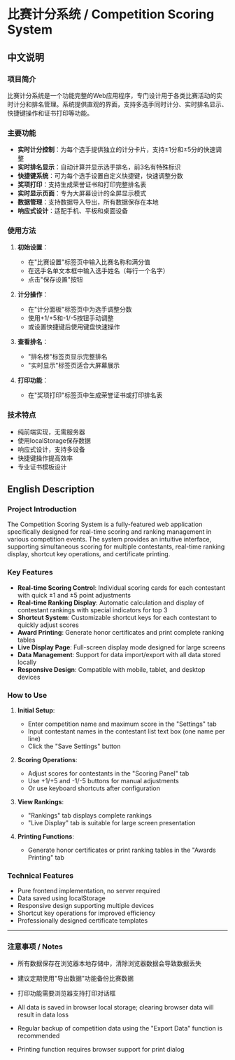 # 比赛计分系统 / Competition Scoring System

## 中文说明

### 项目简介
比赛计分系统是一个功能完整的Web应用程序，专门设计用于各类比赛活动的实时计分和排名管理。系统提供直观的界面，支持多选手同时计分、实时排名显示、快捷键操作和证书打印等功能。

### 主要功能
- **实时计分控制**：为每个选手提供独立的计分卡片，支持±1分和±5分的快速调整
- **实时排名显示**：自动计算并显示选手排名，前3名有特殊标识
- **快捷键系统**：可为每个选手设置自定义快捷键，快速调整分数
- **奖项打印**：支持生成荣誉证书和打印完整排名表
- **实时显示页面**：专为大屏幕设计的全屏显示模式
- **数据管理**：支持数据导入导出，所有数据保存在本地
- **响应式设计**：适配手机、平板和桌面设备

### 使用方法
1. **初始设置**：
   - 在"比赛设置"标签页中输入比赛名称和满分值
   - 在选手名单文本框中输入选手姓名（每行一个名字）
   - 点击"保存设置"按钮

2. **计分操作**：
   - 在"计分面板"标签页中为选手调整分数
   - 使用+1/+5和-1/-5按钮手动调整
   - 或设置快捷键后使用键盘快速操作

3. **查看排名**：
   - "排名榜"标签页显示完整排名
   - "实时显示"标签页适合大屏幕展示

4. **打印功能**：
   - 在"奖项打印"标签页中生成荣誉证书或打印排名表

### 技术特点
- 纯前端实现，无需服务器
- 使用localStorage保存数据
- 响应式设计，支持多设备
- 快捷键操作提高效率
- 专业证书模板设计

## English Description

### Project Introduction
The Competition Scoring System is a fully-featured web application specifically designed for real-time scoring and ranking management in various competition events. The system provides an intuitive interface, supporting simultaneous scoring for multiple contestants, real-time ranking display, shortcut key operations, and certificate printing.

### Key Features
- **Real-time Scoring Control**: Individual scoring cards for each contestant with quick ±1 and ±5 point adjustments
- **Real-time Ranking Display**: Automatic calculation and display of contestant rankings with special indicators for top 3
- **Shortcut System**: Customizable shortcut keys for each contestant to quickly adjust scores
- **Award Printing**: Generate honor certificates and print complete ranking tables
- **Live Display Page**: Full-screen display mode designed for large screens
- **Data Management**: Support for data import/export with all data stored locally
- **Responsive Design**: Compatible with mobile, tablet, and desktop devices

### How to Use
1. **Initial Setup**:
   - Enter competition name and maximum score in the "Settings" tab
   - Input contestant names in the contestant list text box (one name per line)
   - Click the "Save Settings" button

2. **Scoring Operations**:
   - Adjust scores for contestants in the "Scoring Panel" tab
   - Use +1/+5 and -1/-5 buttons for manual adjustments
   - Or use keyboard shortcuts after configuration

3. **View Rankings**:
   - "Rankings" tab displays complete rankings
   - "Live Display" tab is suitable for large screen presentation

4. **Printing Functions**:
   - Generate honor certificates or print ranking tables in the "Awards Printing" tab

### Technical Features
- Pure frontend implementation, no server required
- Data saved using localStorage
- Responsive design supporting multiple devices
- Shortcut key operations for improved efficiency
- Professionally designed certificate templates

---

### 注意事项 / Notes
- 所有数据保存在浏览器本地存储中，清除浏览器数据会导致数据丢失
- 建议定期使用"导出数据"功能备份比赛数据
- 打印功能需要浏览器支持打印对话框

- All data is saved in browser local storage; clearing browser data will result in data loss
- Regular backup of competition data using the "Export Data" function is recommended
- Printing function requires browser support for print dialog
